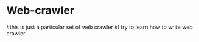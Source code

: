 # Web-crawler
#this is just a particular set of web crawler
#I try to learn how to write web crawler
